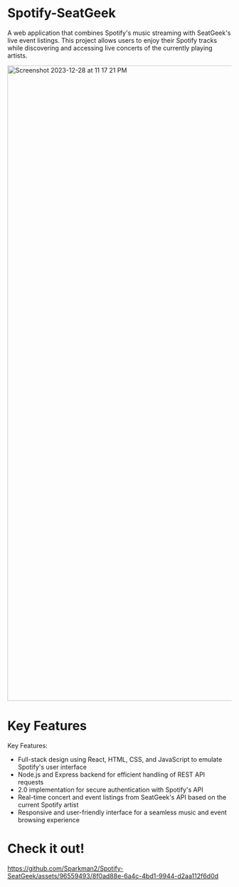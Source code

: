 # Spotify-SeatGeek
A web application that combines Spotify's music streaming with SeatGeek's live event listings. This project allows users to enjoy their Spotify tracks while discovering and accessing live concerts of the currently playing artists. 

<img width="1428" alt="Screenshot 2023-12-28 at 11 17 21 PM" src="https://github.com/Sparkman2/Spotify-SeatGeek/assets/96559493/a547f052-ce15-4743-a84e-51d9f79aa45c">

# Key Features

Key Features:

- Full-stack design using React, HTML, CSS, and JavaScript to emulate Spotify's user interface
- Node.js and Express backend for efficient handling of REST API requests
-  2.0 implementation for secure authentication with Spotify's API
- Real-time concert and event listings from SeatGeek's API based on the current Spotify artist
- Responsive and user-friendly interface for a seamless music and event browsing experience


# Check it out!


https://github.com/Sparkman2/Spotify-SeatGeek/assets/96559493/8f0ad88e-6a4c-4bd1-9944-d2aa112f6d0d


